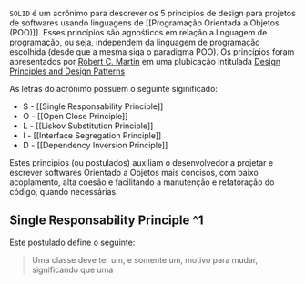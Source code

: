 `SOLID` é um acrônimo para descrever os 5 principios de design para projetos de softwares usando linguagens de [[Programação Orientada a Objetos (POO)]]. Esses princípios são agnośticos em relação a linguagem de programação, ou seja, independem da linguagem de programação escolhida (desde que a mesma siga o paradigma POO). Os princípios foram apresentados por [Robert C. Martin](https://en.wikipedia.org/wiki/Robert_C._Martin) em uma plubicação intitulada [Design Principles and Design Patterns](https://web.archive.org/web/20150906155800/http://www.objectmentor.com/resources/articles/Principles_and_Patterns.pdf)

As letras do acrônimo possuem o seguinte siginificado:

* S - [[Single Responsability Principle]]
* O - [[Open Close Principle]]
* L - [[Liskov Substitution Principle]]
* I - [[Interface Segregation Principle]]
* D - [[Dependency Inversion Principle]]

Estes principios (ou postulados) auxiliam o desenvolvedor a projetar e escrever softwares Orientado a Objetos mais concisos, com baixo acoplamento, alta coesão e facilitando a manutenção e refatoração do código, quando necessárias.

## Single Responsability Principle ^1

Este postulado define o seguinte:
> Uma classe deve ter um, e somente um, motivo para mudar, significando que uma 

